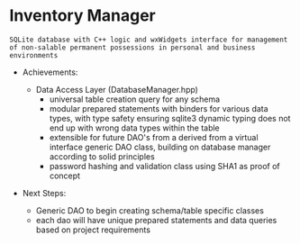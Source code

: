# Inventory Manager

```
SQLite database with C++ logic and wxWidgets interface for management of non-salable permanent possessions in personal and business environments
```

- Achievements:
	- Data Access Layer (DatabaseManager.hpp)
		- universal table creation query for any schema
		- modular prepared statements with binders for various data types, with type safety ensuring sqlite3 dynamic typing does not end up with wrong data types within the table
		- extensible for future DAO's from a derived from a virtual interface generic DAO class, building on database manager according to solid principles
		- password hashing and validation class using SHA1 as proof of concept

- Next Steps:
	- Generic DAO to begin creating schema/table specific classes
	- each dao will have unique prepared statements and data queries based on project requirements
